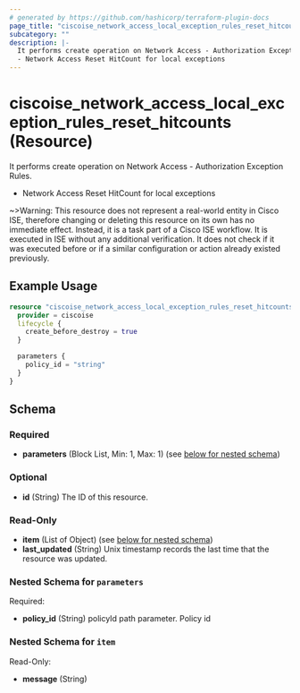 ```yaml
---
# generated by https://github.com/hashicorp/terraform-plugin-docs
page_title: "ciscoise_network_access_local_exception_rules_reset_hitcounts Resource - terraform-provider-ciscoise"
subcategory: ""
description: |-
  It performs create operation on Network Access - Authorization Exception Rules.
  - Network Access Reset HitCount for local exceptions
---
```


# ciscoise_network_access_local_exception_rules_reset_hitcounts (Resource)

It performs create operation on Network Access - Authorization Exception Rules.
- Network Access Reset HitCount for local exceptions

~>Warning: This resource does not represent a real-world entity in Cisco ISE, therefore changing or deleting this resource on its own has no immediate effect. Instead, it is a task part of a Cisco ISE workflow. It is executed in ISE without any additional verification. It does not check if it was executed before or if a similar configuration or action already existed previously.

## Example Usage

```terraform
resource "ciscoise_network_access_local_exception_rules_reset_hitcounts" "example" {
  provider = ciscoise
  lifecycle {
    create_before_destroy = true
  }

  parameters {
    policy_id = "string"
  }
}
```

<!-- schema generated by tfplugindocs -->
## Schema

### Required

- **parameters** (Block List, Min: 1, Max: 1) (see [below for nested schema](#nestedblock--parameters))

### Optional

- **id** (String) The ID of this resource.

### Read-Only

- **item** (List of Object) (see [below for nested schema](#nestedatt--item))
- **last_updated** (String) Unix timestamp records the last time that the resource was updated.

<a id="nestedblock--parameters"></a>
### Nested Schema for `parameters`

Required:

- **policy_id** (String) policyId path parameter. Policy id


<a id="nestedatt--item"></a>
### Nested Schema for `item`

Read-Only:

- **message** (String)


